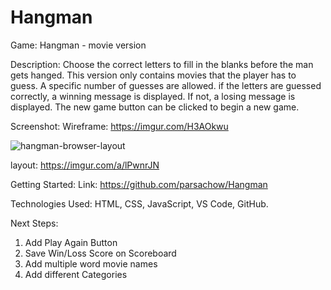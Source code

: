 # Hangman

Game: Hangman - movie version

Description: 
Choose the correct letters to fill in the blanks before the man gets hanged. This version only contains movies that the player has to guess.
A specific number of guesses are allowed. 
if the letters are guessed correctly, a winning message is displayed. If not, a losing message is displayed. 
The new game button can be clicked to begin a new game. 


Screenshot: 
Wireframe:
https://imgur.com/H3AOkwu

![hangman-browser-layout](https://github.com/parsachow/Hangman/assets/135050392/4b1fec87-f5a6-45ac-94d1-e71d1583ddbf)

layout: 
https://imgur.com/a/lPwnrJN


Getting Started: 
Link: https://github.com/parsachow/Hangman


Technologies Used: 
HTML, CSS, JavaScript, VS Code, GitHub.


Next Steps: 
1. Add Play Again Button 
2. Save Win/Loss Score on Scoreboard
3. Add multiple word movie names
4. Add different Categories
